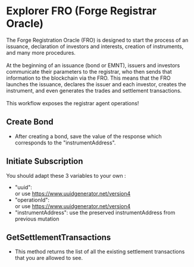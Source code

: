 # Explorer FRO (Forge Registrar Oracle)

The <span class="froColor">Forge Registration Oracle (FRO)</span> is designed to start the process of an issuance, declaration of investors and interests, creation of instruments, and many more procedures. <br>
<br>
At the beginning of an issuance (bond or EMNT), issuers and investors communicate their parameters to the registrar, who then sends that information to the blockchain via the FRO. This means that the FRO launches the issuance, declares the issuer and each investor, creates the instrument, and even generates the trades and settlement transactions.
<br>
<br>
This workflow exposes the registrar agent operations!

## Create Bond

- After creating a bond, save the value of the response which corresponds to the "instrumentAddress".

<div class="froBorder" >
    <div class="explorer" id="createBond"></div>
</div>

## Initiate Subscription

You should adapt these 3 variables to your own :

- "uuid": <span class="gen-uuid"><div class="lds-dual-ring"></div></span> or use https://www.uuidgenerator.net/version4
- "operationId": <span class="gen-uuid"><div class="lds-dual-ring"></div></span> or use https://www.uuidgenerator.net/version4
- "instrumentAddress": use the preserved instrumentAddress from previous mutation

<div class="froBorder" >
  <div class="explorer" id="initiateSubscription"></div>
</div>

## GetSettlementTransactions

- This method returns the list of all the existing settlement transactions that you are allowed to see.

<div class="froBorder" >
  <div class="explorer" id="getSettlementTransactions"></div>
</div>

<script>
  new window.EmbeddedExplorer({
    target: '#createBond',
    endpointUrl: 'http://localhost:6661/graphql',
    schema: window.getFroSchema(),
    initialState: {
      document: `mutation CreateBond($bond: CreateBondInput!) {
        createBond(bond: $bond)
      }
    }
    }`,
      variables: {
        bond: {
          "symbol": "202203031112", // anything you want
          "status": "CREATED", // should be CREATED for now
          "isinCode": "202203031112", // anything you want
          "cfiCode": "202203031112", // anything you want
          "commonCode": "202203031112", // anything you want
          "ledger": "ETHEREUM", // the ledger enumeration is currently "ETHEREUM" and "TEZOS"
          "startDate": "2022-03-03T10:11:18.729", // actual issue date (durations for financial computations(coupons, etc.) are counted from this date)
          "maturityDate": "2026-03-03T10:11:18.729",
          "denomination": 1000000, // face value of one token in the token's currency
          "nominalAmount": 1000000000, // total face value of the issuance -> number of issued tokens = nominalAmount / denomination
          "decimals": null, // number of decimals, used for rounding results of computations in the smart contract
          "currency": "EUR", // ISO code
          "couponRateInBips": 0,
          "couponFrequencyInMonths": 12,
          "firstCouponDate": "2023-04-03T09:11:18.729",
          "isCallable": false, // whether there is a call option
          "callFrequency": "DAILY", // when the call option can be exercised
          "registrarAgentAddress": "0x106f9f9a06c5bb607a8e6c6f2aec0ec4fd303f26", // has to be a valid address (the format depends on the ledger)
          "settlerAgentAddress": "0x58f3988e32cb39aac0b47b3c5384371335341195", // has to be a valid address (the format depends on the ledger)
          "issuerAddress": "0x23041c3e04a6770df70616608b6b1517735f7fc2", // has to be a valid address (the format depends on the ledger)
          "extendedMaturityDate": "2026-04-03T10:11:18.729",
          "isSoftBullet": false, // whether there is a soft bullet option
          "softBulletPeriodInMonths": 12, // the number of months by which the maturity date is postponed in case the soft bullet option is exercised by the issuer
          "spread": 0,
          "issuerId": "LEI_ISSUER_1",
          "registrarId": "LEI_REGISTRAR",
          "settlementAgentId": "LEI_SETTLEMENT_AGENT"
        }
      },
      displayOptions: {
        showHeadersAndEnvVars: true,
        docsPanelState: 'closed',
      },
    },
  });
  
  new window.EmbeddedExplorer({
    target: '#initiateSubscription',
    endpointUrl: 'http://localhost:6661/graphql',
    schema: window.getFroSchema(),
    initialState: {
      document: `
      mutation InitiateSubscription(
        $initiateSubscriptionInput: InitiateSubscriptionInput!
      ) {
        initiateSubscription(
          initiateSubscriptionInput: $initiateSubscriptionInput
        )
        }
      }`,
      variables: {
        initiateSubscriptionInput: {
          "settlementModel": "INDIRECT",
          "intermediateAccountIBAN": "FR7630003011300300000000000",
          "holdableTokenAddress": null,
          "settlementDate": "2022-04-04T08:44:32.785Z",
          "operationId": "974a2dcc-a241-447f-8ea2-82b00cf818bb",
          "instrumentAddress": "0x7811126D6F73daa25832828af88702EB529fe820",
          "instrumentLedger": "ETHEREUM",
          "additionalReaderAddresses": [],
          "tradeId": "45e18171-b487-4a0e-9487-c3a7bc082c8d",
          "tradeDate": "2022-03-04T09:44:32.785",
          "issuerAddresses": {
            "legalEntityId": "LEI_ISSUER_1",
            "paymentAccountNumber": "FR7630003011300400000000000"
          },
          "investorAddresses": {
            "deliveryAccountNumber": "0xee39c0435ab3c4a205e9e117dcea0cc7610d7dc3",
            "legalEntityId": "LEI_INVESTOR_1",
            "paymentAccountNumber": "FR7630003011300500000000000"
          },
          "deliveryQuantity": 1,
          "paymentAmount": 980000,
          "paymentCurrency": "EUR"
        }
      },
      displayOptions: {
        showHeadersAndEnvVars: true,
        docsPanelState: 'closed',
      },
    },
  });

  new window.EmbeddedExplorer({
    target: '#getSettlementTransactions',
    endpointUrl: 'http://localhost:6661/graphql',
    schema: window.getFroSchema(),
    initialState: {
      document: `
      query GetSettlementTransactions {
      getSettlementTransactions {
        deliveryQuantity
        deliveryReceiverAccountNumber
        deliverySenderAccountNumber
        hash
        id
        instrumentLedger
        instrumentPublicAddress
        paymentSenderLegalEntityId
        paymentReceiverLegalEntityId
        movements {
          id
          paymentReference
          receiverAccountNumber
          senderAccountNumber
          movementType
        }
        operationId
        paymentAmount
        paymentCurrency
        paymentReceiverAccountNumber
        paymentSenderAccountNumber
        settlementDate
        settlementStatus
        settlementType
        additionalReaderAddresses
        tradeDate
        tradeId
        settlementModel
        intermediateAccountIBAN
        holdableTokenAddress
      }
    }
      }`,
      displayOptions: {
        showHeadersAndEnvVars: true,
        docsPanelState: 'closed',
      },
    },
  });


</script>